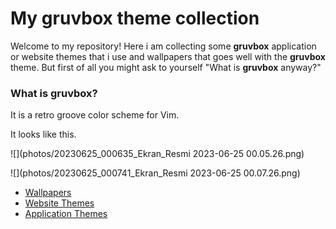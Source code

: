 # My gruvbox theme collection

Welcome to my repository! Here i am collecting some **gruvbox** application or website themes that i use and wallpapers that goes well with the **gruvbox** theme. But first of all you might ask to yourself "What is **gruvbox** anyway?"

### What is gruvbox?

It is a retro groove color scheme for Vim.

It looks like this.

![](photos/20230625_000635_Ekran_Resmi 2023-06-25 00.05.26.png)

![](photos/20230625_000741_Ekran_Resmi 2023-06-25 00.07.26.png)


* [Wallpapers](blob/main/wallpapers)
* [Website Themes](websites)
* [Application Themes](tree/main/applications)
